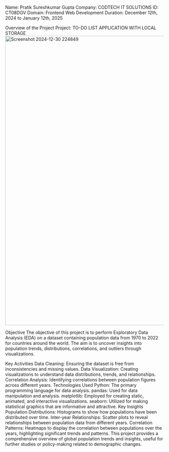 Name:  Pratik Sureshkumar Gupta
Company: CODTECH IT SOLUTIONS
ID: CT08DGV
Domain: Frontend Web Development
Duration: December 12th, 2024 to January 12th, 2025

Overview of the Project
Project: TO-DO LIST APPLICATION WITH LOCAL STORAGE
<img width="917" alt="Screenshot 2024-12-30 224849" src="https://github.com/user-attachments/assets/cff85365-2d15-4501-b891-e8d4650526fc" />

Objective
The objective of this project is to perform Exploratory Data Analysis (EDA) on a dataset containing population data from 1970 to 2022 for countries around the world. The aim is to uncover insights into population trends, distributions, correlations, and outliers through visualizations.

Key Activities
Data Cleaning: Ensuring the dataset is free from inconsistencies and missing values.
Data Visualization: Creating visualizations to understand data distributions, trends, and relationships.
Correlation Analysis: Identifying correlations between population figures across different years.
Technologies Used
Python: The primary programming language for data analysis.
pandas: Used for data manipulation and analysis.
matplotlib: Employed for creating static, animated, and interactive visualizations.
seaborn: Utilized for making statistical graphics that are informative and attractive.
Key Insights
Population Distributions: Histograms to show how populations have been distributed over time.
Inter-year Relationships: Scatter plots to reveal relationships between population data from different years.
Correlation Patterns: Heatmaps to display the correlation between populations over the years, highlighting significant trends and patterns.
This project provides a comprehensive overview of global population trends and insights, useful for further studies or policy-making related to demographic changes.
